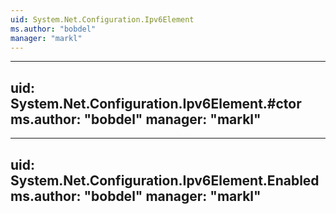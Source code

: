 ```yaml
---
uid: System.Net.Configuration.Ipv6Element
ms.author: "bobdel"
manager: "markl"
---
```


---
uid: System.Net.Configuration.Ipv6Element.#ctor
ms.author: "bobdel"
manager: "markl"
---

---
uid: System.Net.Configuration.Ipv6Element.Enabled
ms.author: "bobdel"
manager: "markl"
---

